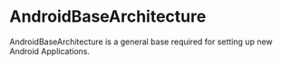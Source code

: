 # AndroidBaseArchitecture
AndroidBaseArchitecture is a general base required for setting up new Android Applications.
